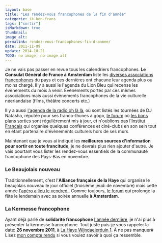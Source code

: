 ```yaml
---
layout: base
title: "Les rendez-vous francophones de la fin d'année"
categorie: ik-ben-frans
tags: ["sortir"]
isMarkdown: true
thumbnail: 
image_alt: 
permalink: rendez-vous-francophones-fin-d-annee/
date: 2011-11-09
update: 2014-10-21
TODO: no image, no image alt
---
```


Je ne vais pas passer en revue tous les calendriers francophones. **Le Consulat Général de France  à Amsterdam** liste les [diverses associations francophones](http://www.consulfrance-amsterdam.org/article.php3?id_article=18) du pays et ces dernières ont chacune leur agenda plus ou moins chargé. Il y a aussi le l'agenda du Lion Bleu qui recense les évènements du mois à venir. Évènements portés par ces mêmes associations mais aussi évènements francophones de la vie culturelle néerlandaise (films, théâtre concerts etc.)

Il y a aussi [l'agenda de la radio oh là là](http://www.oh-la-la.nl/?cat=2), où sont listés les tournées de DJ Natasha, réputée pour ses franco-thunes à gogo, [le forum](/le-forum-des-hollandais) où [les bons plans sorties](http://www.leforum.nl/forum/viewforum.php?f=6&sid=5e7429e2579982741ae975a8729c62e2) sont régulièrement mis à jour, et n'oublions pas [l'Institut Français](http://www.institutfrancais.nl/fr/agenda_culturel/dans-nos-murs/) qui organise quelques conférences et ciné-clubs en son sein tout en étant partenaire d'évènements culturels hors de ses murs.

Maintenant que je vous ai indiqué les **meilleures sources d'information pour sortir en toute francitude**, je ne devrais plus rien ajouter d'autre. Je vais pourtant vous lister les rendez-vous essentiels de la communauté francophone des Pays-Bas en novembre.

### Le Beaujolais nouveau
Traditionnellement, c'est l'**Alliance française de la Haye** qui organise le beaujolais nouveau le jour officiel (troisième jeudi de novembre) mais cette année [l'apéro a lieu le vendredi](http://www.denhaag.nl/fr/residents/to/Apero-Beaujolais-a-La-Haye.htm). Comme toujours, [le forum](http://www.leforum.nl/index.php/events-section/38-evenements/293-beaujolais-nouveau-2011) qui prolonge la fête le lendemain avec sa soirée annuelle **à Amsterdam**.

### La Kermesse francophone
Ayant déjà parlé de **solidarité francophone** [l'année dernière](/solidarite-francophone), je n'ai plus à présenter la kermesse francophone. Tout juste puis-je vous rappeler la date: **26 novembre 2011**, à [La Haye Wijndaelerduin 1](http://www.kermessefrancophone.nl/google%20map5.htm). À ne pas manquer# Lisez [mon compte rendu](/la-kermesse-francophone) si vous voulez savoir à quoi ça ressemble.
